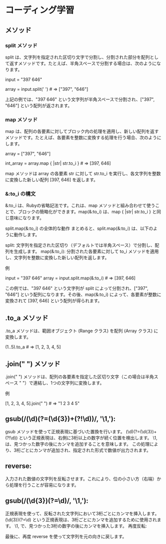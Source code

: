 # コーディング学習

## メソッド
### split メソッド
split は、文字列を指定された区切り文字で分割し、分割された部分を配列として返すメソッドです。たとえば、半角スペースで分割する場合は、次のようになります。

input = "397 646"

array = input.split(' ')  # => ["397", "646"]

上記の例では、"397 646" という文字列が半角スペースで分割され、["397", "646"] という配列が返されます。

### map メソッド
map は、配列の各要素に対してブロック内の処理を適用し、新しい配列を返すメソッドです。たとえば、各要素を整数に変換する処理を行う場合、次のようにします。

array = ["397", "646"]

int_array = array.map { |str| str.to_i }  # => [397, 646]

map メソッドは array の各要素 str に対して str.to_i を実行し、各文字列を整数に変換した新しい配列 [397, 646] を返します。

### &:to_i の構文
&:to_i は、Rubyの省略記法です。これは、map メソッドと組み合わせて使うことで、ブロックの簡略化ができます。map(&:to_i) は、map { |str| str.to_i } と同じ意味になります。

split.map(&:to_i) の全体的な動作
まとめると、split.map(&:to_i) は、以下のように動作します。

split: 文字列を指定された区切り（デフォルトでは半角スペース）で分割し、配列を生成します。
map(&:to_i): 分割された各要素に対して to_i メソッドを適用し、文字列を整数に変換した新しい配列を返します。

例

input = "397 646"
array = input.split.map(&:to_i)  # => [397, 646]

この例では、"397 646" という文字列が split によって分割され、["397", "646"] という配列になります。その後、map(&:to_i) によって、各要素が整数に変換されて [397, 646] という配列が得られます。

## .to_a メソッド
.to_a メソッドは、範囲オブジェクト (Range クラス) を配列 (Array クラス) に変換します。

(1..5).to_a  # => [1, 2, 3, 4, 5]

## .join(" ") メソッド
.join(" ") メソッドは、配列の各要素を指定した区切り文字（この場合は半角スペース " "）で連結し、1つの文字列に変換します。

例

[1, 2, 3, 4, 5].join(" ")  # => "1 2 3 4 5"

## gsub(/(\d)(?=(\d{3})+(?!\d))/, '\1,'):

gsub メソッドを使って正規表現に基づいた置換を行います。
(\d)(?=(\d{3})+(?!\d)) という正規表現は、右側に3桁以上の数字が続く位置を検出します。
\1, は、見つかった数字の後にカンマを追加することを意味します。
この処理により、3桁ごとにカンマが追加され、指定された形式で数値が出力されます。

## reverse:

入力された数値の文字列を反転させます。これにより、位の小さい方（右端）から処理を行うことが容易になります。

## gsub(/(\d{3})(?=\d)/, '\1,'):

正規表現を使って、反転された文字列において3桁ごとにカンマを挿入します。
(\d{3})(?=\d) という正規表現は、3桁ごとにカンマを追加するために使用されます。
\1, で、見つかった3桁の数字の後にカンマを挿入します。
再度反転:

最後に、再度 reverse を使って文字列を元の向きに戻します。